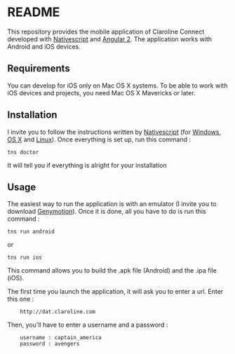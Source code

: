 README
======

This repository provides the mobile application of Claroline Connect developed with [Nativescript](https://github.com/NativeScript/NativeScript) and [Angular 2](https://github.com/angular/angular). The application works with Android and iOS devices.

Requirements
------------

You can develop for iOS only on Mac OS X systems.
To be able to work with iOS devices and projects, you need Mac OS X Mavericks or later.

Installation
------------

I invite you to follow the instructions written by [Nativescript](https://docs.nativescript.org/start/quick-setup)
(for [Windows](https://docs.nativescript.org/start/ns-setup-win), [OS X](https://docs.nativescript.org/start/ns-setup-os-x) and [Linux](https://docs.nativescript.org/start/ns-setup-linux)). Once everything is set up, run this command :

    tns doctor

It will tell you if everything is alright for your installation

Usage
-----------

The easiest way to run the application is with an emulator (I invite you to download [Genymotion](https://www.genymotion.com/)). 
Once it is done, all you have to do is run this command :

    tns run android

or 

    tns run ios

This command allows you to build the .apk file (Android) and the .ipa file (iOS).

The first time you launch the application, it will ask you to enter a url. Enter this one :

        http://dat.claroline.com

Then, you'll have to enter a username and a password :

        username : captain_america
        password : avengers






